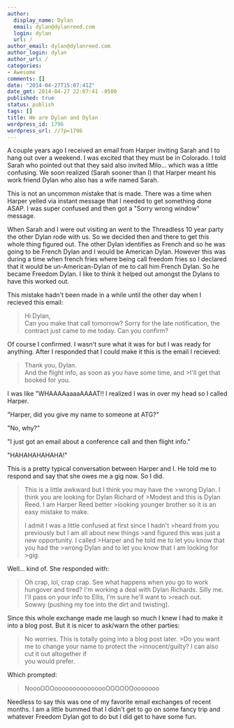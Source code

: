 ```yaml
---
author:
  display_name: Dylan
  email: dylan@dylanreed.com
  login: dylan
  url: /
author_email: dylan@dylanreed.com
author_login: dylan
author_url: /
categories:
- Awesome
comments: []
date: "2014-04-27T15:07:41Z"
date_gmt: 2014-04-27 22:07:41 -0500
published: true
status: publish
tags: []
title: We are Dylan and Dylan
wordpress_id: 1796
wordpress_url: //?p=1796
---
```


A couple years ago I received an email from Harper inviting Sarah and I to hang out over a weekend. I was excited that they must be in Colorado. I told Sarah who pointed out that they said also invited Milo... which was a little confusing. We soon realized (Sarah sooner than I) that Harper meant his work friend Dylan who also has a wife named Sarah.

This is not an uncommon mistake that is made. There was a time when Harper yelled via instant message that I needed to get something done ASAP. I was super confused and then got a "Sorry wrong window" message.

When Sarah and I were out visiting an went to the Threadless 10 year party the other Dylan rode with us. So we decided then and there to get this whole thing figured out. The other Dylan identifies as French and so he was going to be French Dylan and I would be American Dylan. However this was during a time when french fries where being call freedom fries so I declared that it would be un-American-Dylan of me to call him French Dylan. So he became Freedom Dylan. I like to think it helped out amongst the Dylans to have this worked out.

This mistake hadn't been made in a while until the other day when I recieved this email:

> Hi Dylan,  
Can you make that call tomorrow? Sorry for the late notification, the contract just came to me today. Can you confirm?

  
Of course I confirmed. I wasn't sure what it was for but I was ready for anything. After I responded that I could make it this is the email I recieved:

> Thank you, Dylan.  
And the flight info, as soon as you have some time, and >I'll get that booked for you.

  
I was like "WHAAAAaaaaAAAAT!! I realized I was in over my head so I called Harper.

"Harper, did you give my name to someone at ATG?"

"No, why?"

"I just got an email about a conference call and then flight info."

"HAHAHAHAHAHA!"

This is a pretty typical conversation between Harper and I. He told me to respond and say that she owes me a gig now. So I did.

> This is a little awkward but I think you may have the >wrong Dylan. I think you are looking for Dylan Richard of >Modest and this is Dylan Reed. I am Harper Reed better >looking younger brother so it is an easy mistake to make.
> 
> I admit I was a little confused at first since I hadn't >heard from you previously but I am all about new things >and figured this was just a new opportunity. I called >Harper and he told me to let you know that you had the >wrong Dylan and to let you know that I am looking for >gig.

  
Well... kind of. She responded with:

> Oh crap, lol, crap crap. See what happens when you go to work hungover and tired? I'm working a deal with Dylan Richards. Silly me.  
I'll pass on your info to Ellis, I'm sure he'll want to >reach out.  
Sowwy (pushing my toe into the dirt and twisting).

  
Since this whole exchange made me laugh so much I knew I had to make it into a blog post. But it is nicer to ask/warn the other parties:

> No worries. This is totally going into a blog post later. >Do you want me to change your name to protect the >innocent/guilty? I can also cut it out altogether if  
you would prefer.

  
Which prompted:

> NoooOOOooooooooooooooOOOOOOooooooo

  
Needless to say this was one of my favorite email exchanges of recent months. I am a little bummed that I didn't get to go on some fancy trip and whatever Freedom Dylan got to do but I did get to have some fun.
